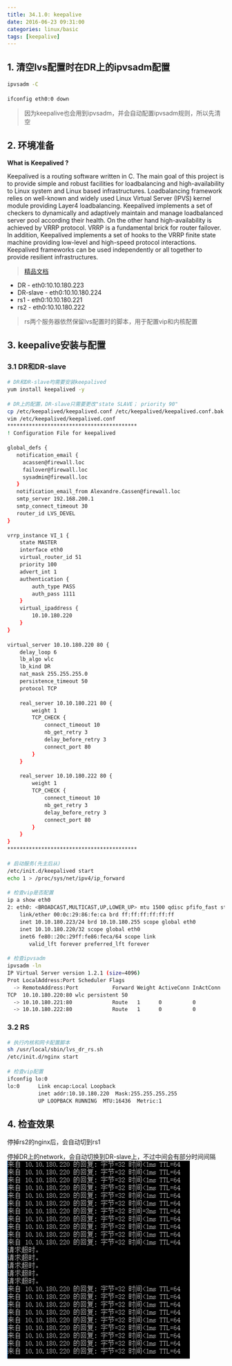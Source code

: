 ```yaml
---
title: 34.1.0: keepalive
date: 2016-06-23 09:31:00
categories: linux/basic
tags: [keepalive]
---
```


## 1. 清空lvs配置时在DR上的ipvsadm配置
``` bash
ipvsadm -C

ifconfig eth0:0 down 
```
> 因为keepalive也会用到ipvsadm，并会自动配置ipvsadm规则，所以先清空

## 2. 环境准备
**What is Keepalived ?**

Keepalived is a routing software written in C. The main goal of this project is to provide simple and robust facilities for loadbalancing and high-availability to Linux system and Linux based infrastructures. Loadbalancing framework relies on well-known and widely used Linux Virtual Server (IPVS) kernel module providing Layer4 loadbalancing. Keepalived implements a set of checkers to dynamically and adaptively maintain and manage loadbalanced server pool according their health. On the other hand high-availability is achieved by VRRP protocol. VRRP is a fundamental brick for router failover. In addition, Keepalived implements a set of hooks to the VRRP finite state machine providing low-level and high-speed protocol interactions. Keepalived frameworks can be used independently or all together to provide resilient infrastructures.
 
> [精品文档](http://www.keepalived.org/pdf/sery-lvs-cluster.pdf)
 
- DR - eth0:10.10.180.223
- DR-slave - eth0:10.10.180.224
- rs1 - eth0:10.10.180.221
- rs2 - eth0:10.10.180.222
 
> rs两个服务器依然保留lvs配置时的脚本，用于配置vip和内核配置 

## 3. keepalive安装与配置
### 3.1 DR和DR-slave
``` bash
# DR和DR-slave均需要安装keepalived
yum install keepalived -y
 
# DR上的配置，DR-slave只需要更改"state SLAVE； priority 90"
cp /etc/keepalived/keepalived.conf /etc/keepalived/keepalived.conf.bak
vim /etc/keepalived/keepalived.conf
******************************************
! Configuration File for keepalived
 
global_defs {
   notification_email {
     acassen@firewall.loc
     failover@firewall.loc
     sysadmin@firewall.loc
   }
   notification_email_from Alexandre.Cassen@firewall.loc
   smtp_server 192.168.200.1
   smtp_connect_timeout 30
   router_id LVS_DEVEL
}
 
vrrp_instance VI_1 {
    state MASTER
    interface eth0
    virtual_router_id 51
    priority 100
    advert_int 1
    authentication {
        auth_type PASS
        auth_pass 1111
    }
    virtual_ipaddress {
        10.10.180.220
    }
}
 
virtual_server 10.10.180.220 80 {
    delay_loop 6
    lb_algo wlc
    lb_kind DR
    nat_mask 255.255.255.0
    persistence_timeout 50
    protocol TCP
 
    real_server 10.10.180.221 80 {
        weight 1
        TCP_CHECK {
            connect_timeout 10
            nb_get_retry 3
            delay_before_retry 3
            connect_port 80
        }
    }
 
    real_server 10.10.180.222 80 {
        weight 1
        TCP_CHECK {
            connect_timeout 10
            nb_get_retry 3
            delay_before_retry 3
            connect_port 80
        }
    }
}
******************************************
 
# 启动服务(先主后从)
/etc/init.d/keepalived start
echo 1 > /proc/sys/net/ipv4/ip_forward
 
# 检查vip是否配置
ip a show eth0
2: eth0: <BROADCAST,MULTICAST,UP,LOWER_UP> mtu 1500 qdisc pfifo_fast state UP qlen 1000
    link/ether 00:0c:29:86:fe:ca brd ff:ff:ff:ff:ff:ff
    inet 10.10.180.223/24 brd 10.10.180.255 scope global eth0
    inet 10.10.180.220/32 scope global eth0
    inet6 fe80::20c:29ff:fe86:feca/64 scope link
       valid_lft forever preferred_lft forever
 
# 检查ipvsadm
ipvsadm -ln
IP Virtual Server version 1.2.1 (size=4096)
Prot LocalAddress:Port Scheduler Flags
  -> RemoteAddress:Port           Forward Weight ActiveConn InActConn
TCP  10.10.180.220:80 wlc persistent 50
  -> 10.10.180.221:80             Route   1      0          0
  -> 10.10.180.222:80             Route   1      0          0
```

### 3.2 RS
``` bash
# 执行内核和网卡配置脚本
sh /usr/local/sbin/lvs_dr_rs.sh
/etc/init.d/nginx start
 
# 检查vip配置
ifconfig lo:0
lo:0      Link encap:Local Loopback
          inet addr:10.10.180.220  Mask:255.255.255.255
          UP LOOPBACK RUNNING  MTU:16436  Metric:1
```

## 4. 检查效果
停掉rs2的nginx后，会自动切到rs1

停掉DR上的network，会自动切换到DR-slave上，不过中间会有部分时间间隔
![](/static/images/docs/linux/basic/linux-basic-34.1-01.png)